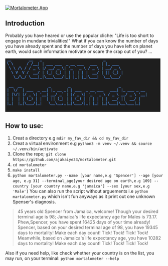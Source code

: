 [![Mortalometer App](https://github.com/ajakaiye33/mortalometer/actions/workflows/main.yml/badge.svg)](https://github.com/ajakaiye33/mortalometer/actions/workflows/main.yml)

## Introduction
Probably you have heared or use the popular cliche: "Life is too short to engage in mundane trivialities!"
What if you can know the number of days you have already spent and the number of days you have left on planet earth,
would such information motivate or scare the crap out of you? ...



![](./image/mortal.png)


## How to use:
1. Creat a directory e.g `mdir my_fav_dir && cd my_fav_dir`
2. Creat a virtual environment e.g `python3 -m venv ~/.venv && source ~/.venv/bin/activate`
3. Clone the repo; `git clone https://github.com/ajakaiye33/mortalometer.git`
4. `cd mortalometer`
5. `make install`
6. `python mortalometer.py --name [your name,e.g 'Spencer'] --age [your age, e.g 31] --terminal_age[your desired age on earth,e.g 109] --country [your country name,e.g 'jamaica'] --sex [your sex,e.g 'Male']`
You can also run the script without arguements i.e `python martalometer.py` which isn't fun anyways as it print out one unknown Spenser's diagnosis.

> 45 years old Spencer from Jamaica, welcome! Though your desired terminal age is 98; Jamaica's life expectancy age for Males is 73.17.
> Phew,Spencer, you have spent 16425 days of your time already!
> Spencer, based on your desired terminal age of 98, you have 19345 days to mortality! Make each day count! Tick! Tock! Tick! Tock!
> Meanwhile, based on Jamaica's life expectancy age, you have 10282 days to mortality! Make each day count! Tick! Tock! Tick! Tock!

Also if you need help, like check whether your country is on the list, you may run, on your terminal: `python mortalometer --help`
